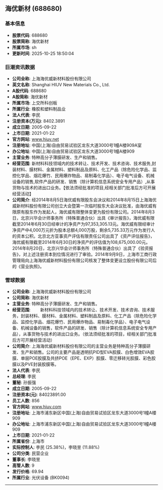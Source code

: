 ## 海优新材 (688680)

### 基本信息

- **股票代码**: 688680
- **股票简称**: 海优新材
- **所属市场**: sh
- **更新时间**: 2025-10-25 18:50:04

### 巨潮资讯数据

- **公司全称**: 上海海优威新材料股份有限公司
- **英文名称**: Shanghai HIUV New Materials Co., Ltd.
- **A股代码**: 688680
- **A股简称**: 海优新材
- **所属市场**: 上交所科创板
- **所属行业**: 橡胶和塑料制品业
- **法人代表**: 李民
- **注册资本(万元)**: 8402.3891
- **成立日期**: 2005-09-22
- **上市日期**: 2021-01-22
- **官方网站**: www.hiuv.net
- **注册地址**: 中国(上海)自由贸易试验区龙东大道3000号1幢A楼909A室
- **办公地址**: 中国(上海)自由贸易试验区龙东大道3000号1幢A楼909
- **主营业务**: 特种高分子薄膜研发、生产和销售。
- **经营范围**: 新材料科技领域内的技术转让、技术开发、技术咨询、技术服务,封装材料、膜材料、金属材料、塑料制品及原料、化工产品（除危险化学品、监控化学品、烟花爆竹、民用爆炸物品、易制毒化学品）、电子电气设备、机械设备的销售,软件产品的研发、销售（除计算机信息系统安全专用产品）,从事货物与技术的进出口业务。【依法须经批准的项目,经相关部门批准后方可开展经营活动】
- **公司简介**: 经2014年8月5日海优威有限股东会决议和2014年8月15日上海海优威新材料股份有限公司创立大会暨第一次临时股东大会决议批准，由海优威有限原有股东作为发起人，海优威有限整体变更为股份有限公司。2014年8月3日，北京兴华会计师事务所（特殊普通合伙）出具《审计报告》，海优威有限截至2014年6月30日经审计的净资产为97,353,305.13元。海优威有限经审计净资产中4,000万元折为股本总额4,000万股，剩余5,735.33万元作为发行人的资本公积。北京北方亚事资产评估有限责任公司出具了《资产评估报告》，海优威有限截至2014年6月30日的净资产的评估值为108,675,000.00元。2014年8月20日，北京兴华会计师事务所（特殊普通合伙）出具了《验资报告》，对上述注册资本到位情况进行了审验。2014年9月9日，上海市工商行政管理局向上海海优威新材料股份有限公司核发了整体变更设立股份有限公司后的《营业执照》。

### 雪球数据

- **公司全称**: 上海海优威新材料股份有限公司
- **公司简称**: 海优新材
- **主营业务**: 特种高分子薄膜研发、生产和销售。
- **经营范围**: 　　新材料科技领域内的技术转让、技术开发、技术咨询、技术服务，封装材料、膜材料、金属材料、塑料制品及原料、化工产品（除危险化学品、监控化学品、烟花爆竹、民用爆炸物品、易制毒化学品）、电子电气设备、机械设备的销售，软件产品的研发、销售（除计算机信息系统安全专用产品），从事货物与技术的进出口业务。（依法须经批准的项目，经相关部门批准后方可开展经营活动）
- **公司简介**: 上海海优威新材料股份有限公司的主营业务是特种高分子薄膜研发、生产和销售。公司的主要产品是透明抗PID型EVA胶膜、白色增效EVA胶膜、单层POE胶膜及共挤POE（EPE、EXP）胶膜、零迁移转光胶膜、彩色胶膜以及PVE封装胶膜等。
- **法人代表**: 李民
- **总经理**: 李民
- **董秘**: 孙振强
- **成立日期**: 2005-09-22
- **注册资本(元)**: 84023891.00
- **员工人数**: 856
- **官方网站**: www.hiuv.com
- **注册地址**: 上海市浦东新区中国(上海)自由贸易试验区龙东大道3000号1幢A楼909
- **办公地址**: 上海市浦东新区中国(上海)自由贸易试验区龙东大道3000号1幢A楼909
- **上市日期**: 2021-01-22
- **所属省份**: 上海市
- **实际控制人**: 李民 (25.38%)，李晓昱 (11.88%)
- **公司分类**: 民营企业
- **董事长**: 李晓昱
- **高管人数**: 9
- **发行价格**: 69.94
- **所属行业**: 光伏设备 (BK0094)

---